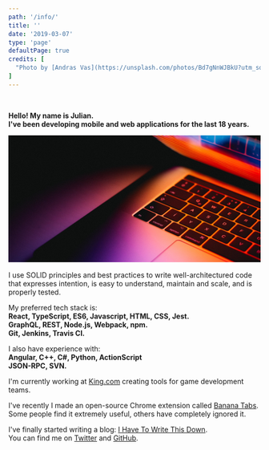 ```yaml
---
path: '/info/'
title: ''
date: '2019-03-07'
type: 'page'
defaultPage: true
credits: [
  "Photo by [Andras Vas](https://unsplash.com/photos/Bd7gNnWJBkU?utm_source=unsplash&utm_medium=referral&utm_content=creditCopyText) on [Unsplash](https://unsplash.com)"
]
---
```


<br/>

**Hello! My name is Julian.**  
**I've been developing mobile and web applications for the last 18 years.**

![keyboard](./images/keyboard.jpg)

I use SOLID principles and best practices to write well-architectured code that expresses intention, is easy to understand, maintain and scale, and is properly tested.

My preferred tech stack is:  
**React, TypeScript, ES6, Javascript, HTML, CSS, Jest.**  
**GraphQL, REST, Node.js, Webpack, npm.**  
**Git, Jenkins, Travis CI.**  

I also have experience with:  
**Angular, C++, C#, Python, ActionScript**  
**JSON-RPC, SVN.**  

I'm currently working at [King.com](https://king.com/) creating tools for game development teams.

I've recently I made an open-source Chrome extension called [Banana Tabs](https://github.com/JulianG/bananatabs).  
Some people find it extremely useful, others have completely ignored it.

I've finally started writing a blog: [I Have To Write This Down](/blog).  
You can find me on [Twitter](https://twitter.com/JulianGWeb) and [GitHub](https://github.com/JulianG/).

<!--
<a style="box-shadow: none" href="https://twitter.com/JulianGWeb"><img src="./images/twitter-logo.svg" width="20rem" /></a>&nbsp;
<a style="box-shadow: none" href="https://github.com/JulianG/"><img src="./images/github-logo.svg" width="20rem" /></a>&nbsp;
-->